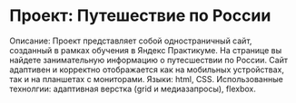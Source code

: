 # Проект: Путешествие по России
Описание: Проект представляет собой одностраничный сайт, созданный в рамках обучения в Яндекс Практикуме. На странице вы найдете занимательную информацию о путесшествии по России. Сайт адаптивен и корректно отображается как на мобильных устройствах, так и на планшетах с мониторами.
Языки: html, CSS.
Использованные технолгии: адаптивная верстка (grid и медиазапросы), flexbox.